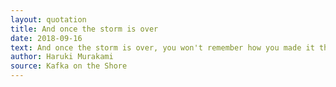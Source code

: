 ```yaml
---
layout: quotation
title: And once the storm is over
date: 2018-09-16
text: And once the storm is over, you won't remember how you made it through, how you managed to survive. You won't even be sure whether the storm is really over. But one thing is certain. When you come out of the storm, you won't be the same person who walked in. That's what this storm's all about.
author: Haruki Murakami
source: Kafka on the Shore
---
```

